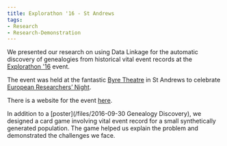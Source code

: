 ```yaml
---
title: Explorathon '16 - St Andrews
tags:
- Research
- Research-Demonstration
---
```


We presented our research on using Data Linkage for the automatic discovery of genealogies from historical vital event records at the [Explorathon '16](http://www.explorathon.co.uk/standrews) event.

The event was held at the fantastic [Byre Theatre](http://byretheatre.com/) in St Andrews to celebrate
[European Researchers’ Night](http://ec.europa.eu/research/researchersnight/index_en.htm).

There is a website for the event [here](http://www.explorathon.co.uk/standrews).

In addition to a [poster](/files/2016-09-30 Genealogy Discovery), we designed a card game involving vital event record for a small synthetically generated population.
The game helped us explain the problem and demonstrated the challenges we face.

